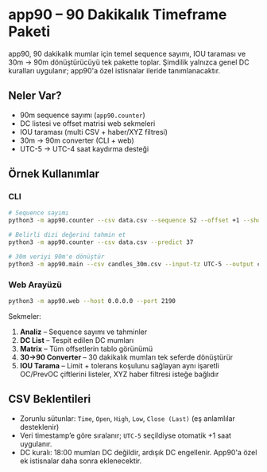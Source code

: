 # app90 – 90 Dakikalık Timeframe Paketi

app90, 90 dakikalık mumlar için temel sequence sayımı, IOU taraması ve 30m → 90m dönüştürücüyü tek pakette toplar. Şimdilik yalnızca genel DC kuralları uygulanır; app90'a özel istisnalar ileride tanımlanacaktır.

## Neler Var?

- 90m sequence sayımı (`app90.counter`)  
- DC listesi ve offset matrisi web sekmeleri  
- IOU taraması (multi CSV + haber/XYZ filtresi)  
- 30m → 90m converter (CLI + web)  
- UTC-5 → UTC-4 saat kaydırma desteği

## Örnek Kullanımlar

### CLI

```bash
# Sequence sayımı
python3 -m app90.counter --csv data.csv --sequence S2 --offset +1 --show-dc

# Belirli dizi değerini tahmin et
python3 -m app90.counter --csv data.csv --predict 37

# 30m veriyi 90m'e dönüştür
python3 -m app90.main --csv candles_30m.csv --input-tz UTC-5 --output candles_90m.csv
```

### Web Arayüzü

```bash
python3 -m app90.web --host 0.0.0.0 --port 2190
```

Sekmeler:
1. **Analiz** – Sequence sayımı ve tahminler  
2. **DC List** – Tespit edilen DC mumları  
3. **Matrix** – Tüm offsetlerin tablo görünümü  
4. **30→90 Converter** – 30 dakikalık mumları tek seferde dönüştürür  
5. **IOU Tarama** – Limit + tolerans koşulunu sağlayan aynı işaretli OC/PrevOC çiftlerini listeler, XYZ haber filtresi isteğe bağlıdır

## CSV Beklentileri

- Zorunlu sütunlar: `Time`, `Open`, `High`, `Low`, `Close (Last)` (eş anlamlılar desteklenir)  
- Veri timestamp’e göre sıralanır; `UTC-5` seçildiyse otomatik +1 saat uygulanır.  
- DC kuralı: 18:00 mumları DC değildir, ardışık DC engellenir. App90'a özel ek istisnalar daha sonra eklenecektir.
